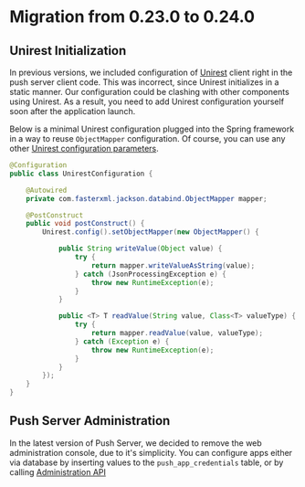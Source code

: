 # Migration from 0.23.0 to 0.24.0

## Unirest Initialization

In previous versions, we included configuration of [Unirest](https://kong.github.io/unirest-java/) client right in the push server client code. This was incorrect, since Unirest initializes in a static manner. Our configuration could be clashing with other components using Unirest. As a result, you need to add Unirest configuration yourself soon after the application launch.

Below is a minimal Unirest configuration plugged into the Spring framework in a way to reuse `ObjectMapper` configuration. Of course, you can use any other [Unirest configuration parameters](https://kong.github.io/unirest-java/#configuration).

```java
@Configuration
public class UnirestConfiguration {

    @Autowired
    private com.fasterxml.jackson.databind.ObjectMapper mapper;

    @PostConstruct
    public void postConstruct() {
        Unirest.config().setObjectMapper(new ObjectMapper() {

            public String writeValue(Object value) {
                try {
                    return mapper.writeValueAsString(value);
                } catch (JsonProcessingException e) {
                    throw new RuntimeException(e);
                }
            }

            public <T> T readValue(String value, Class<T> valueType) {
                try {
                    return mapper.readValue(value, valueType);
                } catch (Exception e) {
                    throw new RuntimeException(e);
                }
            }
        });
    }
}
```

## Push Server Administration  

In the latest version of Push Server, we decided to remove the web administration console, due to it's simplicity. You can configure apps either via database by inserting values to the `push_app_credentials` table, or by calling [Administration API](./Push-Server-API.md#administration)

